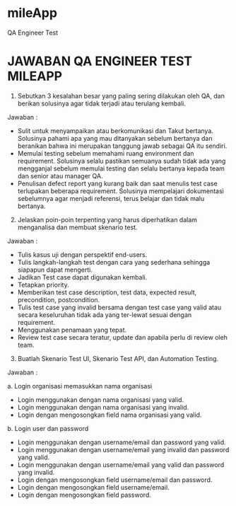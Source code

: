 # mileApp
QA Engineer Test
# JAWABAN QA ENGINEER TEST MILEAPP

1. Sebutkan 3 kesalahan besar yang paling sering dilakukan oleh QA, dan berikan solusinya agar
tidak terjadi atau terulang kembali.

Jawaban :
- Sulit untuk menyampaikan atau berkomunikasi dan Takut bertanya. Solusinya pahami apa yang mau ditanyakan sebelum bertanya dan beranikan bahwa ini merupakan tanggung jawab sebagai QA itu sendiri.
- Memulai testing sebelum memahami ruang environment dan requirement. Solusinya selalu pastikan semuanya sudah tidak ada yang mengganjal sebelum memulai testing dan selalu bertanya kepada team dan senior atau manager QA.
- Penulisan defect report yang kurang baik dan saat menulis test case terlupakan beberapa requirement. Solusinya mempelajari dokumentasi sebelumnya agar menjadi referensi, terus belajar dan tidak malu bertanya.

2. Jelaskan poin-poin terpenting yang harus diperhatikan dalam menganalisa dan membuat
skenario test.

Jawaban :
- Tulis kasus uji dengan perspektif end-users.
- Tulis langkah-langkah test dengan cara yang sederhana sehingga siapapun dapat mengerti.
- Jadikan Test case dapat digunakan kembali.
- Tetapkan priority.
- Memberikan test case description, test data, expected result, precondition, postcondition.
- Tulis test case yang invalid bersama dengan test case yang valid atau secara keseluruhan tidak ada yang ter-lewat sesuai dengan requirement.
- Menggunakan penamaan yang tepat.
- Review test case secara teratur, update dan apabila perlu di review oleh team.

3. Buatlah Skenario Test UI, Skenario Test API, dan Automation Testing.

Jawaban :

a. Login organisasi memasukkan nama organisasi
- Login menggunakan dengan nama organisasi yang valid.
- Login menggunakan dengan nama organisasi yang invalid.
- Login dengan mengosongkan field nama organisasi yang valid.

b. Login user dan password
- Login menggunakan dengan username/email dan password yang valid.
- Login menggunakan dengan username/email yang invalid dan password yang valid.
- Login menggunakan dengan username/email yang valid dan password yang invalid.
- Login dengan mengosongkan field username/email dan password.
- Login dengan mengosongkan field username/email.
- Login dengan mengosongkan field password.

